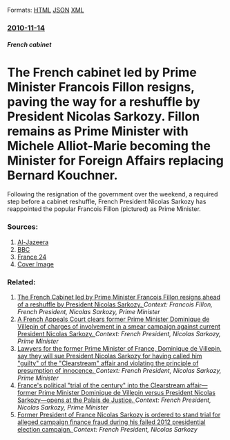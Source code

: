 
Formats: [HTML](/news/2010/11/14/the-french-cabinet-led-by-prime-minister-franassois-fillon-resigns-paving-the-way-for-a-reshuffle-by-president-nicolas-sarkozy-fillon-remai.html)  [JSON](/news/2010/11/14/the-french-cabinet-led-by-prime-minister-franassois-fillon-resigns-paving-the-way-for-a-reshuffle-by-president-nicolas-sarkozy-fillon-remai.json)  [XML](/news/2010/11/14/the-french-cabinet-led-by-prime-minister-franassois-fillon-resigns-paving-the-way-for-a-reshuffle-by-president-nicolas-sarkozy-fillon-remai.xml)  

### [2010-11-14](/news/2010/11/14/index.md)

##### French cabinet
# The French cabinet led by Prime Minister Francois Fillon resigns, paving the way for a reshuffle by President Nicolas Sarkozy. Fillon remains as Prime Minister with Michele Alliot-Marie becoming the Minister for Foreign Affairs replacing Bernard Kouchner. 

Following&#x20;the&#x20;resignation&#x20;of&#x20;the&#x20;government&#x20;over&#x20;the&#x20;weekend,&#x20;a&#x20;required&#x20;step&#x20;before&#x20;a&#x20;cabinet&#x20;reshuffle,&#x20;French&#x20;President&#x20;Nicolas&#x20;Sarkozy&#x20;has&#x20;reappointed&#x20;the&#x20;popular&#x20;Francois&#x20;Fillon&#x20;&#x28;pictured&#x29;&#x20;as&#x20;Prime&#x20;Minister.


### Sources:

1. [Al-Jazeera](http://english.aljazeera.net//news/europe/2010/11/2010111419412771606.html)
2. [BBC](http://www.bbc.co.uk/news/world-europe-11751493)
3. [France 24](http://www.france24.com/en/20101114-sarkozy-fillon-prime-minister-government-cabinet-france-ump-politics)
3. [Cover Image](http://scd.france24.com/en/files/imagecache/home_1024/article/image/fillon_2.jpg)

### Related:

1. [The French Cabinet led by Prime Minister Francois Fillon resigns ahead of a reshuffle by President Nicolas Sarkozy. ](/news/2010/11/13/the-french-cabinet-led-by-prime-minister-franassois-fillon-resigns-ahead-of-a-reshuffle-by-president-nicolas-sarkozy.md) _Context: Francois Fillon, French President, Nicolas Sarkozy, Prime Minister_
2. [A French Appeals Court clears former Prime Minister Dominique de Villepin of charges of involvement in a smear campaign against current President Nicolas Sarkozy. ](/news/2011/09/14/a-french-appeals-court-clears-former-prime-minister-dominique-de-villepin-of-charges-of-involvement-in-a-smear-campaign-against-current-pres.md) _Context: French President, Nicolas Sarkozy, Prime Minister_
3. [ Lawyers for the former Prime Minister of France, Dominique de Villepin, say they will sue President Nicolas Sarkozy for having called him "guilty" of the "Clearstream" affair and violating the principle of presumption of innocence. ](/news/2009/09/25/lawyers-for-the-former-prime-minister-of-france-dominique-de-villepin-say-they-will-sue-president-nicolas-sarkozy-for-having-called-him.md) _Context: French President, Nicolas Sarkozy, Prime Minister_
4. [ France's political "trial of the century" into the Clearstream affair&mdash;former Prime Minister Dominique de Villepin versus President Nicolas Sarkozy&mdash;opens at the Palais de Justice. ](/news/2009/09/14/france-s-political-trial-of-the-century-into-the-clearstream-affair-mdash-former-prime-minister-dominique-de-villepin-versus-president-ni.md) _Context: French President, Nicolas Sarkozy, Prime Minister_
5. [Former President of France Nicolas Sarkozy is ordered to stand trial for alleged campaign finance fraud during his failed 2012 presidential election campaign. ](/news/2017/02/7/former-president-of-france-nicolas-sarkozy-is-ordered-to-stand-trial-for-alleged-campaign-finance-fraud-during-his-failed-2012-presidential.md) _Context: French President, Nicolas Sarkozy_
